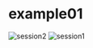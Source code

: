 # example01
![session2](https://user-images.githubusercontent.com/35807054/118380456-6d215900-b5a7-11eb-83d0-ad4f4e5f8e1e.PNG)
![session1](https://user-images.githubusercontent.com/35807054/118380459-74e0fd80-b5a7-11eb-8052-efe7ef4e6c47.png)
